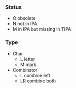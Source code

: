 ### Status

* O obsolete
* N not in IPA
* M in IPA but missing in TIPA

### Type

* Char
	* L letter
	* M mark
* Combinator
	* L combine left
	* LR combine both
